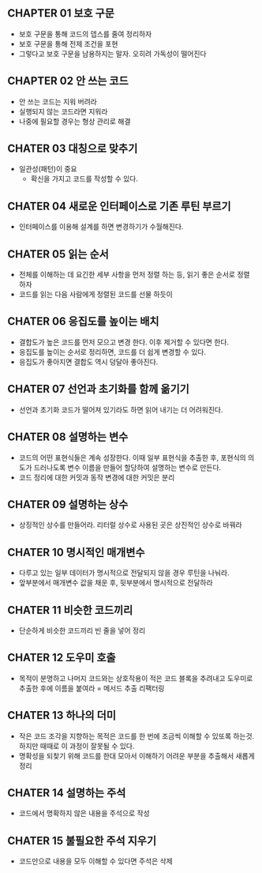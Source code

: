 ## CHAPTER 01 보호 구문
- 보호 구문을 통해 코드의 뎁스를 줄여 정리하자
- 보호 구문을 통해 전제 조건을 포현
- 그렇다고 보호 구문을 남용하지는 말자. 오히려 가독성이 떨어진다

## CHAPTER 02 안 쓰는 코드
- 안 쓰는 코드는 지워 버려라
- 실행되지 않는 코드라면 지워라
- 나중에 필요할 경우는 형상 관리로 해결

## CHATER 03 대칭으로 맞추기
- 일관성(패턴)이 중요
	- 확신을 가지고 코드를 작성할 수 있다.

## CHATER 04 새로운 인터페이스로 기존 루틴 부르기
- 인터페이스를 이용해 설계를 하면 변경하기가 수월해진다.

## CHATER 05 읽는 순서
- 전체를 이해하는 데 요긴한 세부 사항을 먼저 정렬 하는 등, 읽기 좋은 순서로 정렬하자
- 코드를 읽는 다음 사람에게 정렬된 코드를 선물 하듯이

## CHATER 06 응집도를 높이는 배치
- 결합도가 높은 코드를 먼저 모으고 변경 한다. 이후 제거할 수 있다면 한다.
- 응집도를 높이는 순서로 정리하면, 코드를 더 쉽게 변경할 수 있다.
- 응집도가 좋아지면 결합도 역시 덩달아 좋아진다.

## CHATER 07 선언과 초기화를 함께 옮기기
- 선언과 초기화 코드가 떨어져 있기라도 하면 읽어 내기는 더 어려워진다.

## CHATER 08 설명하는 변수
- 코드의 어떤 표현식들은 계속 성장한다. 이때 일부 표현식을 추출한 후, 포현식의 의도가 드러나도록 변수 이름을 만들어 할당하여 설명하는 변수로 만든다.
- 코드 정리에 대한 커밋과 동작 변경에 대한 커밋은 분리

## CHATER 09 설명하는 상수
- 상징적인 상수를 만들어라. 리터럴 상수로 사용된 곳은 상진적인 상수로 바꿔라

## CHATER 10 명시적인 매개변수
- 다루고 있는 일부 데이터가 명시적으로 전달되지 않을 경우 루틴을 나눠라. 
- 앞부분에서 매개변수 값을 채운 후, 뒷부분에서 명시적으로 전달하라

## CHATER 11 비슷한 코드끼리
- 단순하게 비슷한 코드끼리 빈 줄을 넣어 정리

## CHATER 12 도우미 호출
- 목적이 분명하고 나머지 코드와는 상호작용이 적은 코드 블록을 추려내고 도우미로 추출한 후에 이름을 붙여라 = 메서드 추출 리팩터링

## CHATER 13 하나의 더미
- 작은 코드 조각을 지향하는 목적은 코드를 한 번에 조금씩 이해할 수 있또록 하는것. 하지만 때때로 이 과정이 잘못될 수 있다.
- 명확성을 되찾기 위해 코드를 한대 모아서 이해하기 어려운 부분을 추출해서 새롭게 정리

## CHATER 14 설명하는 주석
- 코드에서 명확하지 않은 내용을 주석으로 작성

## CHATER 15 불필요한 주석 지우기
- 코드만으로 내용을 모두 이해할 수 있다면 주석은 삭제
